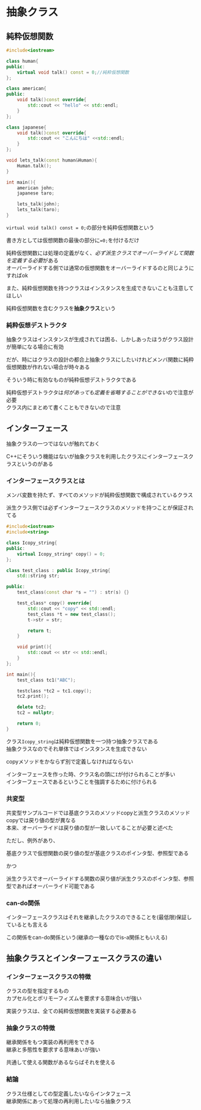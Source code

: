 # 抽象クラス

## 純粋仮想関数

```C++
#include<iostream>

class human{
public:
    virtual void talk() const = 0;//純粋仮想関数
};

class american{
public:
    void talk()const override{
        std::cout << "hello" << std::endl;
    }
};

class japanese{
    void talk()const override{
        std::cout << "こんにちは" <<std::endl;
    }
};

void lets_talk(const human&Human){
    Human.talk();
}

int main(){
    american john;
    japanese taro;

    lets_talk(john);
    lets_talk(taro);
}
```

`virtual void talk() const = 0;`の部分を純粋仮想関数という

書き方としては仮想関数の最後の部分に`=0;`を付けるだけ

純粋仮想関数には処理の定義がなく、*必ず派生クラスでオーバーライドして関数を定義する必要*がある  
オーバーライドする側では通常の仮想関数をオーバーライドするのと同じようにすればok

また、純粋仮想関数を持つクラスはインスタンスを生成できないことも注意してほしい

純粋仮想関数を含むクラスを**抽象クラス**という

### 純粋仮想デストラクタ

抽象クラスはインスタンスが生成されては困る、しかしあったほうがクラス設計が簡単になる場合に有効  

だが、時にはクラスの設計の都合上抽象クラスにしたいけれどメンバ関数に純粋仮想関数が作れない場合が時々ある

そういう時に有効なものが純粋仮想デストラクタである

純粋仮想デストラクタは*何があっても定義を省略することができない*ので注意が必要  
クラス内にまとめて書くこともできないので注意

## インターフェース

抽象クラスの一つではないが触れておく

C++にそういう機能はないが抽象クラスを利用したクラスにインターフェースクラスというのがある

### インターフェースクラスとは

メンバ変数を持たず、すべてのメソッドが純粋仮想関数で構成されているクラス

派生クラス側では必ずインターフェースクラスのメソッドを持つことが保証されてる

```C++
#include<iostream>
#include<string>

class Icopy_string{
public:
    virtual Icopy_string* copy() = 0;
};

class test_class : public Icopy_string{
    std::string str;

public:
    test_class(const char *s = "") : str(s) {}

    test_class* copy() override{
        std::cout << "copy" << std::endl;
        test_class *t = new test_class();
        t->str = str;

        return t;
    }

    void print(){
        std::cout << str << std::endl;
    }
};

int main(){
    test_class tc1("ABC");

    testclass *tc2 = tc1.copy();
    tc2.print();

    delete tc2;
    tc2 = nullptr;

    return 0;
}
```

クラス`Icopy_string`は純粋仮想関数を一つ持つ抽象クラスである  
抽象クラスなのでそれ単体ではインスタンスを生成できない

copyメソッドをかならず別で定義しなければならない

インターフェースを作った時、クラス名の頭に`I`が付けられることが多い  
インターフェースであるということを強調するために付けられる

### 共変型

共変型サンプルコードでは基底クラスのメソッドcopyと派生クラスのメソッドcopyでは戻り値の型が異なる  
本来、オーバーライドは戻り値の型が一致しいてることが必要と述べた

ただし、例外があり、

基底クラスで仮想関数の戻り値の型が基底クラスのポインタ型、参照型である

かつ

派生クラスでオーバーライドする関数の戻り値が派生クラスのポインタ型、参照型であればオーバーライド可能である

### can-do関係

インターフェースクラスはそれを継承したクラスのできることを(最低限)保証しているとも言える

この関係をcan-do関係という(継承の一種なのでis-a関係ともいえる)

## 抽象クラスとインターフェースクラスの違い

### インターフェースクラスの特徴

クラスの型を指定するもの  
カプセル化とポリモーフィズムを要求する意味合いが強い

実装クラスは、全ての純粋仮想関数を実装する必要ある

### 抽象クラスの特徴

継承関係をもつ実装の再利用をできる  
継承と多態性を要求する意味あいが強い

共通して使える関数があるならばそれを使える

### 結論

クラス仕様としての型定義したいならインタフェース  
継承関係にあって処理の再利用したいなら抽象クラス
